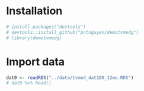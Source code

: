 
<!-- README.md is generated from README.Rmd. Please edit that file -->

# Installation

``` r
# install.packages("devtools")
# devtools::install_github("pntnguyen/demotvmedg")
# library(demotvmedg)
```

# Import data

``` r
dat0 <- readRDS("../data/tvmed_dat100_12mo.RDS")
# dat0 %>% head()
```
